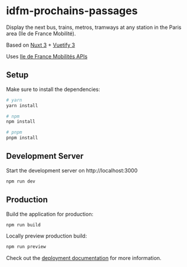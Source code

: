 # idfm-prochains-passages
Display the next bus, trains, metros, tramways at any station in the Paris area (Ile de France Mobilité).

Based on [Nuxt 3](https://nuxt.com/docs/getting-started/introduction) + [Vuetify 3](https://next.vuetifyjs.com)

Uses [Ile de France Mobilités APIs](https://prim.iledefrance-mobilites.fr)

## Setup

Make sure to install the dependencies:

```bash
# yarn
yarn install

# npm
npm install

# pnpm
pnpm install
```

## Development Server

Start the development server on http://localhost:3000

```bash
npm run dev
```

## Production

Build the application for production:

```bash
npm run build
```

Locally preview production build:

```bash
npm run preview
```

Check out the [deployment documentation](https://nuxt.com/docs/getting-started/deployment) for more information.
